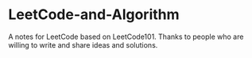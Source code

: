 # LeetCode-and-Algorithm

A notes for LeetCode based on LeetCode101. Thanks to people who are willing to write and share ideas and solutions.
